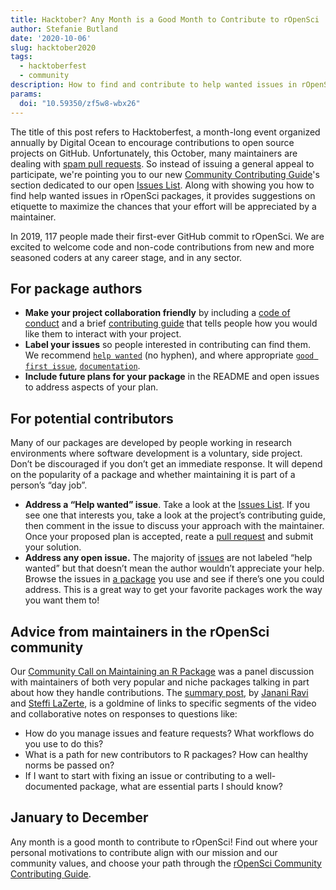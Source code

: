 ```yaml
---
title: Hacktober? Any Month is a Good Month to Contribute to rOpenSci
author: Stefanie Butland
date: '2020-10-06'
slug: hacktober2020
tags:
  - hacktoberfest
  - community
description: How to find and contribute to help wanted issues in rOpenSci packages
params:
  doi: "10.59350/zf5w8-wbx26"
---
```


The title of this post refers to Hacktoberfest, a month-long event organized annually by Digital Ocean to encourage contributions to open source projects on GitHub. 
Unfortunately, this October, many maintainers are dealing with [spam pull requests](https://blog.domenic.me/hacktoberfest/). 
So instead of issuing a general appeal to participate, we're pointing you to our new [Community Contributing Guide](https://contributing.ropensci.org/)'s section dedicated to our open [Issues List](https://contributing.ropensci.org/resources.html#issues).
Along with showing you how to find help wanted issues in rOpenSci packages, it provides suggestions on etiquette to maximize the chances that your effort will be appreciated by a maintainer.  

In 2019, 117 people made their first-ever GitHub commit to rOpenSci. We are excited to welcome code and non-code contributions from new and more seasoned coders at any career stage, and in any sector. 

## For package authors 

- **Make your project collaboration friendly** by including a [code of conduct](https://devguide.ropensci.org/collaboration.html#code-of-conduct) and a brief [contributing guide](https://devguide.ropensci.org/collaboration.html#friendlyfiles) that tells people how you would like them to interact with your project.
- **Label your issues** so people interested in contributing can find them. We recommend [`help wanted`](https://github.com/search?q=org%3Aropensci+label%3A%22help+wanted%22+state%3Aopen&type=Issues) (no hyphen), and where appropriate [`good first issue`](https://github.com/search?q=org%3Aropensci+label%3A%22good+first+issue%22+state%3Aopen&type=Issues), [`documentation`](https://github.com/search?q=org%3Aropensci+label%3A%22documentation%22+state%3Aopen&type=Issues).
- **Include future plans for your package** in the README and open issues to address aspects of your plan.


## For potential contributors

Many of our packages are developed by people working in research environments where software development is a voluntary, side project. Don’t be discouraged if you don’t get an immediate response. It will depend on the popularity of a package and whether maintaining it is part of a person’s “day job”.

- **Address a “Help wanted” issue**. Take a look at the [Issues List](https://github.com/search?q=org%3Aropensci+label%3A%22help+wanted%22+state%3Aopen&type=Issues). If you see one that interests you, take a look at the project’s contributing guide, then comment in the issue to discuss your approach with the maintainer. Once your proposed plan is accepted, reate a [pull request](#channels-github) and submit your solution.
- **Address any open issue.** The majority of [issues](https://github.com/search?q=org%3Aropensci+state%3Aopen&type=Issues) are not labeled “help wanted” but that doesn’t mean the author wouldn’t appreciate your help. Browse the issues in [a package](https://ropensci.org/packages/) you use and see if there’s one you could address. This is a great way to get your favorite packages work the way you want them to!

## Advice from maintainers in the rOpenSci community

Our [Community Call on Maintaining an R Package](/blog/2020/07/14/commcall-maintaining-pkg/) was a panel discussion with maintainers of both very popular and niche packages talking in part about how they handle contributions. The [summary post](/blog/2020/07/14/commcall-maintaining-pkg/), by [Janani Ravi](/author/janani-ravi/) and [Steffi LaZerte](/author/steffi-lazerte/), is a goldmine of links to specific segments of the video and collaborative notes on responses to questions like:
- How do you manage issues and feature requests? What workflows do you use to do this? 
- What is a path for new contributors to R packages? How can healthy norms be passed on? 
- If I want to start with fixing an issue or contributing to a well-documented package, what are essential parts I should know?

## January to December

Any month is a good month to contribute to rOpenSci! Find out where your personal motivations to contribute align with our mission and our community values, and choose your path through the [rOpenSci Community Contributing Guide](https://contributing.ropensci.org/).
